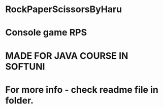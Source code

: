 # RockPaperScissorsByHaru
# Console game RPS

# MADE FOR JAVA COURSE IN SOFTUNI
# For more info - check readme file in folder.
